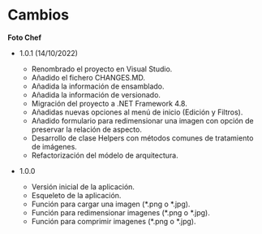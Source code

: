 ﻿Cambios
==========
**Foto Chef**

* 1.0.1 (14/10/2022)
  * Renombrado el proyecto en Visual Studio.
  * Añadido el fichero CHANGES.MD.
  * Añadida la información de ensamblado. 
  * Añadida la información de versionado.
  * Migración del proyecto a .NET Framework 4.8.
  * Añadidas nuevas opciones al menú de inicio (Edición y Filtros).
  * Añadido formulario para redimensionar una imagen con opción de preservar la relación de aspecto.
  * Desarrollo de clase Helpers con métodos comunes de tratamiento de imágenes.
  * Refactorización del módelo de arquitectura.
    

* 1.0.0
  * Versión inicial de la aplicación.
  * Esqueleto de la aplicación.
  * Función para cargar una imagen (*.png o *.jpg).
  * Función para redimensionar imagenes (*.png o *.jpg).
  * Función para comprimir imagenes (*.png o *.jpg).
